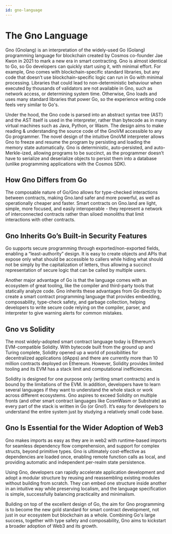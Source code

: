 ```yaml
---
id: gno-language
---
```


# The Gno Language

Gno (Gnolang) is an interpretation of the widely-used Go (Golang) programming language for blockchain created by Cosmos
co-founder Jae Kwon in 2021 to mark a new era in smart contracting. Gno is almost identical to Go, so Go developers can
quickly start using it, with minimal effort. For example, Gno comes with blockchain-specific standard libraries, but any
code that doesn’t use blockchain-specific logic can run in Go with minimal processing. Libraries that could lead to
non-deterministic behaviour when executed by thousands of validators are not available in Gno, such as network access,
or determining system time. Otherwise, Gno loads and uses many standard libraries that power Go, so the experience
writing code feels very similar to Go's.

Under the hood, the Gno code is parsed into an abstract syntax tree (AST) and the AST itself is used in the interpreter,
rather than bytecode as in many virtual machines such as Java, Python, or Wasm. The design aims to make reading &
understanding the source code of the GnoVM accessible to any Go programmer. The novel design of the intuitive GnoVM
interpreter allows Gno to freeze and resume the program by persisting and loading the memory state automatically. Gno is
deterministic, auto-persisted, and auto-Merkle-ized, allowing programs to be succinct, as the programmer doesn’t have to
serialize and deserialize objects to persist them into a database (unlike programming applications with the Cosmos SDK).

## How Gno Differs from Go

The composable nature of Go/Gno allows for type-checked interactions between contracts, making Gno.land safer and more
powerful, as well as operationally cheaper and faster. Smart contracts on Gno.land are light, simple, more focused, and
easily interoperable - they represent a network of interconnected contracts rather than siloed monoliths that limit
interactions with other contracts.

## Gno Inherits Go’s Built-in Security Features

Go supports secure programming through exported/non-exported fields, enabling a “least-authority” design. It is easy to
create objects and APIs that expose only what should be accessible to callers while hiding what should not be simply by
the capitalization of letters, thus allowing a succinct representation of secure logic that can be called by multiple
users.

Another major advantage of Go is that the language comes with an ecosystem of great tooling, like the compiler and
third-party tools that statically analyze code. Gno inherits these advantages from Go directly to create a smart
contract programming language that provides embedding, composability, type-check safety, and garbage collection, helping
developers to write secure code relying on the compiler, parser, and interpreter to give warning alerts for common
mistakes.

## Gno vs Solidity

The most widely-adopted smart contract language today is Ethereum’s EVM-compatible Solidity. With bytecode built from
the ground up and Turing complete, Solidity opened up a world of possibilities for decentralized applications (dApps)
and there are currently more than 10 million contracts deployed on Ethereum. However, Solidity provides limited tooling
and its EVM has a stack limit and computational inefficiencies.

Solidity is designed for one purpose only (writing smart contracts) and is bound by the limitations of the EVM. In
addition, developers have to learn several languages if they want to understand the whole stack or work across different
ecosystems. Gno aspires to exceed Solidity on multiple fronts (and other smart contract languages like CosmWasm or
Substrate) as every part of the stack is written in Go (or Gno!). It’s easy for developers to understand the entire system just
by studying a relatively small code base.

## Gno Is Essential for the Wider Adoption of Web3

Gno makes imports as easy as they are in web2 with runtime-based imports for seamless dependency flow comprehension, and
support for complex structs, beyond primitive types. Gno is ultimately cost-effective as dependencies are loaded once,
enabling remote function calls as local, and providing automatic and independent per-realm state persistence.

Using Gno, developers can rapidly accelerate application development and adopt a modular structure by reusing and
reassembling existing modules without building from scratch. They can embed one structure inside another in an intuitive
way while preserving localism, and the language specification is simple, successfully balancing practicality and
minimalism.

Building on top of the excellent design of Go, the aim for Gno programming is to become the new gold standard for smart
contract development, not just in our ecosystem but blockchain as a whole. Combining Go's large success, together with
type safety and composability, Gno aims to kickstart a broader adoption of Web3 and its growth.
